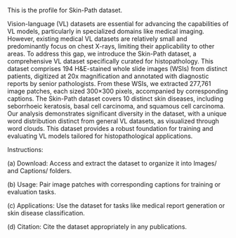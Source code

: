 This is the profile for Skin-Path dataset.

Vision-language (VL) datasets are essential for advancing the capabilities of VL models, particularly in specialized domains like medical imaging. However, existing medical VL datasets are relatively small and predominantly focus on chest X-rays, limiting their applicability to other areas. To address this gap, we introduce the Skin-Path dataset, a comprehensive VL dataset specifically curated for histopathology. This dataset comprises 194 H&E-stained whole slide images (WSIs) from distinct patients, digitized at 20x magnification and annotated with diagnostic reports by senior pathologists. From these WSIs, we extracted 277,761 image patches, each sized 300×300 pixels, accompanied by corresponding captions. The Skin-Path dataset covers 10 distinct skin diseases, including seborrhoeic keratosis, basal cell carcinoma, and squamous cell carcinoma. Our analysis demonstrates significant diversity in the dataset, with a unique word distribution distinct from general VL datasets, as visualized through word clouds. This dataset provides a robust foundation for training and evaluating VL models tailored for histopathological applications.

Instructions: 

(a) Download: Access and extract the dataset to organize it into Images/ and Captions/ folders.

(b) Usage: Pair image patches with corresponding captions for training or evaluation tasks.

(c) Applications: Use the dataset for tasks like medical report generation or skin disease classification.

(d) Citation: Cite the dataset appropriately in any publications.
